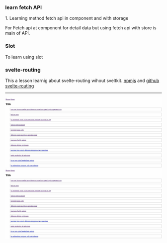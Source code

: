 ### learn fetch API
1\. Learning method fetch api in component and with storage 

For Fetch api at component for detail data but using fetch api with store is main of API.
### Slot

To learn using slot

### svelte-routing

This a lesson learnig about svelte-routing wihout sveltkit.
[npmjs](https://www.npmjs.com/package/svelte-routing) and [github svelte-routing](https://github.com/EmilTholin/svelte-routing/blob/master/CHANGELOG.md)

----
![alt](./src/assets/2.jpg)
![alt](./src/assets/2.jpg)